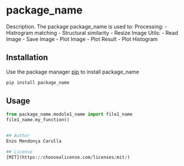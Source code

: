 # package_name

Description. 
The package package_name is used to:
	Processing:
	- Histrogram matching
	- Structural similarity
	- Resize Image
	Utils:
	- Read Image
	- Save Image
	- Plot Image
	- Plot Result
	- Plot Histogram

## Installation

Use the package manager [pip](https://pip.pypa.io/en/stable/) to install package_name

```bash
pip install package_name
```

## Usage

```python
from package_name.module1_name import file1_name
file1_name.my_function()


## Author
Enzo Mendonça Carulla

## License
[MIT](https://choosealicense.com/licenses/mit/)
